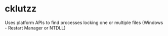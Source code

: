 # cklutzz
Uses platform APIs to find processes locking one or multiple files (Windows - Restart Manager or NTDLL)
